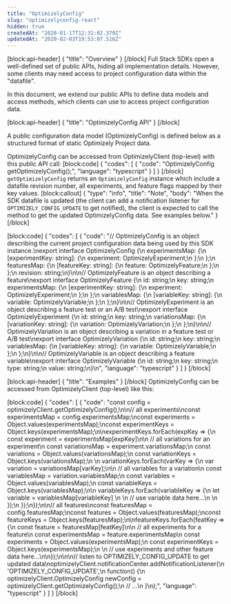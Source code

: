 ```yaml
---
title: "OptimizelyConfig"
slug: "optimizelyconfig-react"
hidden: true
createdAt: "2020-01-17T12:31:02.370Z"
updatedAt: "2020-02-03T19:53:07.516Z"
---
```

[block:api-header]
{
  "title": "Overview"
}
[/block]
Full Stack SDKs open a well-defined set of public APIs, hiding all implementation details. However, some clients may need access to project configuration data within the "datafile". 

In this document, we extend our public APIs to define data models and access methods, which clients can use to access project configuration data. 

[block:api-header]
{
  "title": "OptimizelyConfig API"
}
[/block]

A public configuration data model (OptimizelyConfig) is defined below as a structured format of static Optimizely Project data.

OptimizelyConfig can be accessed from OptimizelyClient (top-level) with this public API call:
[block:code]
{
  "codes": [
    {
      "code": "OptimizelyConfig getOptimizelyConfig();",
      "language": "typescript"
    }
  ]
}
[/block]
`getOptimizelyConfig` returns
an `OptimizelyConfig` instance which include a datafile revision number, all experiments, and feature flags mapped by their key values.
[block:callout]
{
  "type": "info",
  "title": "Note",
  "body": "When the SDK datafile is updated (the client can add a notification listener for `OPTIMIZELY_CONFIG_UPDATE` to get notified), the client is expected to call the method to get the updated OptimizelyConfig data. See examples below."
}
[/block]

[block:code]
{
  "codes": [
    {
      "code": "// OptimizelyConfig is an object describing the current project configuration data being used by this SDK instance.\nexport interface OptimizelyConfig {\n  experimentsMap: {\n    [experimentKey: string]: {\n      experiment: OptimizelyExperiment;\n    };\n  };\n  featuresMap: {\n    [featureKey: string]: {\n      feature: OptimizelyFeature;\n    };\n  };\n  revision: string;\n}\n\n// OptimizelyFeature is an object describing a feature\nexport interface OptimizelyFeature {\n  id: string;\n  key: string;\n  experimentsMap: {\n    [experimentKey: string]: {\n      experiment: OptimizelyExperiment;\n    };\n  };\n  variablesMap: {\n    [variableKey: string]: {\n      variable: OptimizelyVariable;\n    };\n  };\n}\n\n// OptimizelyExperiment is an object describing a feature test or an A/B test\nexport interface OptimizelyExperiment {\n  id: string;\n  key: string;\n  variationsMap: {\n    [variationKey: string]: {\n      variation: OptimizelyVariation;\n    };\n  };\n}\n\n// OptimizelyVariation is an object describing a variation in a feature test or A/B test\nexport interface OptimizelyVariation {\n  id: string;\n  key: string;\n  variablesMap: {\n    [variableKey: string]: {\n      variable: OptimizelyVariable;\n    };\n  };\n}\n\n// OptimizelyVariable is an object describing a feature variable\nexport interface OptimizelyVariable {\n  id: string;\n  key: string;\n  type: string;\n  value: string;\n}\n",
      "language": "typescript"
    }
  ]
}
[/block]

[block:api-header]
{
  "title": "Examples"
}
[/block]
OptimizelyConfig can be accessed from OptimizelyClient (top-level) like this:

[block:code]
{
  "codes": [
    {
      "code": "const config = optimizelyClient.getOptimizelyConfig();\n\n// all experiments\nconst experimentsMap = config.experimentsMap;\nconst experiments = Object.values(experimentsMap);\nconst experimentKeys = Object.keys(experimentsMap);\n\nexperimentKeys.forEach(expKey => {\n   const experiment = experimentsMap[expKey]\n\n   // all variations for an experiment\n   const variationsMap = experiment.variationsMap;\n   const variations = Object.values(variationsMap);\n   const variationKeys = Object.keys(variationsMap);\n  \n   variationKeys.forEach(varKey => {\n      var variation = variationsMap[varKey];\n\n      // all variables for a variation\n      const variablesMap = variation.variablesMap;\n      const variables = Object.values(variablesMap);\n      const variableKeys = Object.keys(variablesMap);\n\n      variableKeys.forEach(variableKey => {\n            let variable = variablesMap[variableKey] \n        \n        // use variable data here...\n        \n      });\n   });\n});\n\n// all features\nconst featuresMap = config.featuresMap;\nconst features = Object.values(featuresMap);\nconst featureKeys = Object.keys(featuresMap);\n\nfeatureKeys.forEach(featKey => {\n  const feature = featuresMap[featKey]\n\n  // all experiments for a feature\n  const experimentsMap = feature.experimentsMap\n  const experiments = Object.values(experimentsMap);\n  const experimentKeys = Object.keys(experimentsMap);\n  \n  // use experiments and other feature data here...\n\n});\n\n\n// listen to OPTIMIZELY_CONFIG_UPDATE to get updated data\noptimizelyClient.notificationCenter.addNotificationListener(\n  'OPTIMIZELY_CONFIG_UPDATE',\n  function() {\n    optimizelyClient.OptimizelyConfig newConfig = optimizelyClient.getOptimizelyConfig();\n    // ...\n  }\n);",
      "language": "typescript"
    }
  ]
}
[/block]